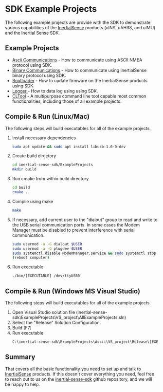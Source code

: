 # SDK Example Projects

The following example projects are provide with the SDK to demonstrate various capabilities of the <a href="https://inertialsense.com">InertialSense</a> products (uINS, uAHRS, and uIMU) and the Inertial Sense SDK.

## Example Projects

* [Ascii Communications](Ascii/README) - How to communicate using ASCII NMEA protocol using SDK.
* [Binary Communications](Communications/README) - How to communicate using InertialSense binary protocol using SDK. 
* [Bootloader](bootloader/README) - How to update firmware on the InertialSense products using SDK.
* [Logger ](Logger/README) - How to data log using using SDK.
* [CLTool](..cltool/README) - A multipurpose command line tool capable most common functionalities, including those of all example projects.

## Compile & Run (Linux/Mac)

The following steps will build executables for all of the example projects.

1. Install necessary dependencies
   ``` bash
   sudo apt update && sudo apt install libusb-1.0-0-dev
   ```
2. Create build directory
   ``` bash
   cd inertial-sense-sdk/ExampleProjects
   mkdir build
   ```
3. Run cmake from within build directory
   ``` bash
   cd build
   cmake ..
   ```
4. Compile using make
    ``` bash
    make
    ```
5. If necessary, add current user to the "dialout" group to read and write to the USB serial communication ports.  In some cases the Modem Manager must be disabled to prevent interference with serial communication. 
   ```bash
   sudo usermod -a -G dialout $USER
   sudo usermod -a -G plugdev $USER
   sudo systemctl disable ModemManager.service && sudo systemctl stop ModemManager.service
   (reboot computer)
   ```
6. Run executable
   ``` bash
   ./bin/[EXECUTABLE] /dev/ttyUSB0
   ```
## Compile & Run (Windows MS Visual Studio)

The following steps will build executables for all of the example projects.

1. Open Visual Studio solution file (inertial-sense-sdk\ExampleProjects\VS_project\AllExampleProjects.sln)
2. Select the "Release" Solution Configuration.
3. Build (F7)
4. Run executable
   ``` bash
   C:\inertial-sense-sdk\ExampleProjects\Ascii\VS_project\Release\[EXECUTABLE.EXE] COM3
   ```

## Summary

That covers all the basic functionality you need to set up and talk to <a href="https://inertialsense.com">InertialSense</a> products.  If this doesn't cover everything you need, feel free to reach out to us on the <a href="https://github.com/inertialsense/inertial-sense-sdk">inertial-sense-sdk</a> github repository, and we will be happy to help.
